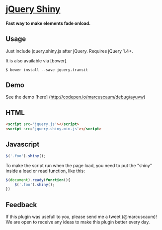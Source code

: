 # [jQuery Shiny]()
#### Fast way to make elements fade onload.

Usage
-----

Just include jquery.shiny.js after jQuery. Requires jQuery 1.4+.

It is also available via [bower].

    $ bower install --save jquery.transit

## Demo

See the demo [here] (http://codepen.io/marcuscaum/debug/ayuvw) 


## HTML

``` html
<script src='jquery.js'></script>
<script src='jquery.shiny.min.js'></script>
```

## Javascript

``` javascript
$('.foo').shiny();
```

To make the script run when the page load, you need to put the "shiny" inside a load or read function, like this:

``` javascript
$(document).ready(function(){
	$('.foo').shiny();
})
```
## Feedback

If this plugin was usefull to you, please send me a tweet (@marcuscaum)! We are open to receive any ideas to make this plugin better every day. 